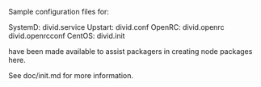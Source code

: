 Sample configuration files for:

SystemD: divid.service
Upstart: divid.conf
OpenRC:  divid.openrc
         divid.openrcconf
CentOS:  divid.init

have been made available to assist packagers in creating node packages here.

See doc/init.md for more information.
